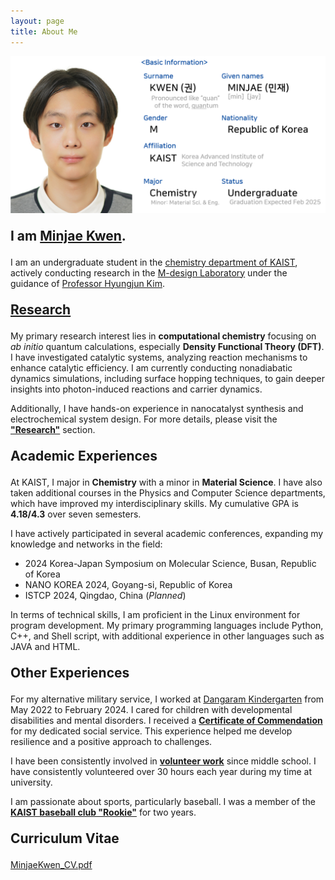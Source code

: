 ```yaml
---
layout: page
title: About Me
---
```


<!-- Research intro. & about me acad.+confer.+skill-->
<img src="/images/AboutMe.png" style="max-width: 100%; height: auto;" />

<p style="font-size: 150%;">
      <strong>I am <a href="/files/MinjaeKwen_CV.pdf">Minjae Kwen</a>.</strong>
</p>

I am an undergraduate student in the <a href="https://chem.kaist.ac.kr/eng">chemistry department of KAIST</a>, actively conducting research in the <a href="https://www.m-design-lab.net/">M-design Laboratory</a> under the guidance of <a href="https://chem.kaist.ac.kr/eng/faculty/view/id/20">Professor Hyungjun Kim</a>. 

<p style="font-size: 150%;">
      <a href="https://minjaekwen.github.io/research/">
            <strong>Research</strong>
      </a>
</p>

My primary research interest lies in <strong>computational chemistry</strong> focusing on <i>ab initio</i> quantum calculations, especially <strong>Density Functional Theory (DFT)</strong>. I have investigated catalytic systems, analyzing reaction mechanisms to enhance catalytic efficiency. I am currently conducting nonadiabatic dynamics simulations, including surface hopping techniques, to gain deeper insights into photon-induced reactions and carrier dynamics.

Additionally, I have hands-on experience in nanocatalyst synthesis and electrochemical system design. For more details, please visit the <strong><a href="https://minjaekwen.github.io/research/">"Research"</a></strong> section.

<p style="font-size: 150%;">
      <strong>Academic Experiences</strong>
</p>

At KAIST, I major in <strong>Chemistry</strong> with a minor in <strong>Material Science</strong>. 
I have also taken additional courses in the Physics and Computer Science departments, which have improved my interdisciplinary skills. 
My cumulative GPA is <strong>4.18/4.3</strong> over seven semesters.

I have actively participated in several academic conferences, expanding my knowledge and networks in the field:
* 2024 Korea-Japan Symposium on Molecular Science, Busan, Republic of Korea
* NANO KOREA 2024, Goyang-si, Republic of Korea
* ISTCP 2024, Qingdao, China (<i>Planned</i>)

In terms of technical skills, I am proficient in the Linux environment for program development. 
My primary programming languages include Python, C++, and Shell script, with additional experience in other languages such as JAVA and HTML.

<p style="font-size: 150%;">
      <strong>Other Experiences</strong>
</p>

For my alternative military service, I worked at <a href="https://dangaram-k.goegh.kr/dangaram-k/main.do">Dangaram Kindergarten</a> from May 2022 to February 2024. I cared for children with developmental disabilities and mental disorders. I received a <a href="/files/Certificate_of_Commendation.pdf"><strong>Certificate of Commendation</strong></a> for my dedicated social service. This experience helped me develop resilience and a positive approach to challenges.

I have been consistently involved in <a href="/files/Certificate_of_Volunteer(Feb2019-Feb2024).pdf"><strong>volunteer work</strong></a> since middle school. 
I have consistently volunteered over 30 hours each year during my time at university.

I am passionate about sports, particularly baseball. I was a member of the <a href="https://www.instagram.com/kaistrookiesbb.1986/"><strong>KAIST baseball club "Rookie"</strong></a> for two years.



<p style="font-size: 150%;">
      <strong>Curriculum Vitae</strong>
</p>

<a href="/files/MinjaeKwen_CV.pdf">MinjaeKwen_CV.pdf</a>


